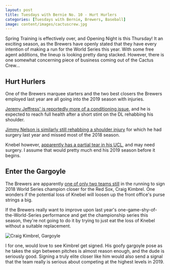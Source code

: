 ```yaml
---
layout: post
title: Tuesdays with Bernie No. 10 - Hurt Hurlers
categories: [Tuesdays with Bernie, Brewers, Baseball]
image: content/images/cactuscrew.jpg
---
```


Spring Training is effectively over, and Opening Night is this Thursday! It an exciting
season, as the Brewers have openly stated that they have every intention of making
a run for the World Series this year. With some free agent additions, the lineup is
looking pretty dang stacked. However, there is one somewhat concerning piece of business
coming out of the Cactus Crew...

## Hurt Hurlers

One of the Brewers marquee starters and the two best closers the Brewers employed last year are all going into the 2019 season with injuries. 

[Jeremy Jeffress' is reportedly more of a conditioning issue](https://www.mlb.com/brewers/news/jeremy-jeffress-to-start-season-on-injured-list), and he is expected to reach full health after a short stint on the DL rehabbing his shoulder.

[Jimmy Nelson is similarly still rehabbing a shoulder injury](https://www.mlb.com/brewers/news/jimmy-nelson-resting-but-optimistic-for-season) for which he had surgery
last year and missed most of the 2018 season.

Knebel however, [apparently has a partial tear in his UCL](https://www.mlb.com/brewers/news/corey-knebel-out-alex-wilson-coming-in), and may need surgery. I assume that would pretty much end his 2019 season before it begins.

## Enter the Gargoyle

The Brewers are apparently [one of only two teams still](https://www.mlb.com/brewers/news/craig-kimbrel-rumors-c297610312) in the running to sign 2018 World Series champion closer for the Red Sox, Craig Kimbrel. One wonders if the potential loss of Knebel will loosen up the front office's purse strings a big. 

If the Brewers really want to improve upon last year's one-game-shy-of-the-World-Series performance and get the championship series this season, they're not going to do it by trying to just eat the loss of Knebel without a suitable replacement.

![Craig Kimbrel, Gargoyle](https://www.bradwestness.com/content/images/kimbrel.jpg)

I for one, would love to see Kimbrel get signed. His goofy gargoyle pose as he takes the sign between pitches is almost reason enough, and the dude is seriously good. Signing a truly elite closer like him would also send a signal that the team really is serious about competing at the highest levels in 2019.